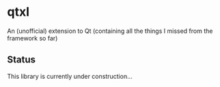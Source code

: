 # qtxl
An (unofficial) extension to Qt (containing all the things I missed from the framework so far)

## Status
This library is currently under construction…
